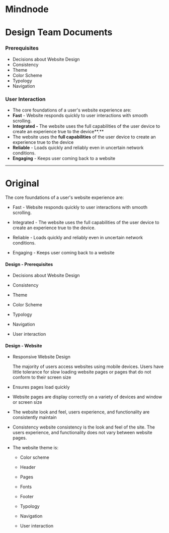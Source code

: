 # Mindnode

# Design Team Documents

### **Prerequisites** 
- Decisions about Website Design
- Consistency
- Theme
- Color Scheme
- Typology
- Navigation

### User Interaction
- The core foundations of a user's website experience are:
- **Fast** - Website responds quickly to user interactions with smooth scrolling.
- **Integrated -** The website uses the full capabilities of the user device to create an experience true to the device**.**
- The website uses the **full capabilities** of the user device to create an experience true to the device
- **Reliable** - Loads quickly and reliably even in uncertain network conditions.
- **Engaging** - Keeps user coming back to a website

---

# Original

The core foundations of a user's website experience are:

- Fast - Website responds quickly to user interactions with smooth scrolling.

- Integrated - The website uses the full capabilities of the user device to create an experience true to the device.

- Reliable - Loads quickly and reliably even in uncertain network conditions.

- Engaging - Keeps user coming back to a website

#### Design - Prerequisites

- Decisions about Website Design

- Consistency

- Theme

- Color Scheme

- Typology

- Navigation

- User interaction
	
#### Design - Website

- Responsive Website Design

	The majority of users access websites using mobile devices. Users have little tolerance for slow loading website pages or pages that do not conform to their screen size

- Ensures pages load quickly

- Website pages are display correctly on a variety of devices and window or screen size

- The website look and feel, users experience, and functionality are consistently maintain

- Consistency website consistency is the look and feel of the site. The users experience, and functionality does not vary between website pages.
	
- The website theme is:

	- Color scheme
	
	- Header
	
	- Pages
	
	- Fonts
	
	- Footer
	
	- Typology
	
	- Navigation
	
	- User interaction

